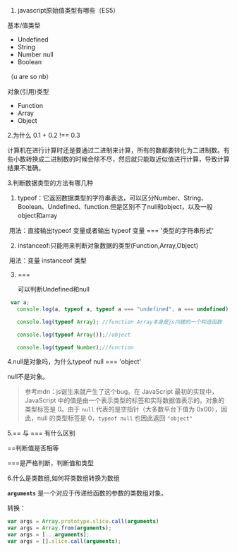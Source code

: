 1. javascript原始值类型有哪些（ES5）

基本/值类型

- Undefined
- String
- Number null
- Boolean

（u are so nb）

对象(引用)类型

- Function
- Array
- Object

2.为什么 0.1 + 0.2 !== 0.3

计算机在进行计算时还是要通过二进制来计算，所有的数都要转化为二进制数。有些小数转换成二进制数的时候会除不尽，然后就只能取近似值进行计算，导致计算结果不准确。

3.判断数据类型的方法有哪几种

1. typeof：它返回数据类型的字符串表达，可以区分Number、String、Boolean、Undefined、function.但是区别不了null和object，以及一般object和array

​       用法：直接输出typeof 变量或者输出 typeof 变量 === '类型的字符串形式'

2. instanceof:只能用来判断对象数据的类型(Function,Array,Object)

​       用法：变量 instanceof 类型

3. ===

   可以判断Undefined和null

```javascript
 var a;
   console.log(a, typeof a, typeof a === "undefined", a === undefined); // undefined,"undefined" true true

   console.log(typeof Array); //function Array本身是js内建的一个构造函数

   console.log(typeof Array());//object

   console.log(typeof Number);//function
```

4.null是对象吗，为什么typeof null === 'object'

null不是对象。

> 参考mdn：js诞生来就产生了这个bug。在 JavaScript 最初的实现中，JavaScript 中的值是由一个表示类型的标签和实际数据值表示的。对象的类型标签是 0。由于 `null` 代表的是空指针（大多数平台下值为 0x00），因此，null 的类型标签是 0，`typeof null` 也因此返回 `"object"`

5.== 与 === 有什么区别

==判断值是否相等

===是严格判断，判断值和类型

6.什么是类数组,如何将类数组转换为数组

**`arguments`** 是一个对应于传递给函数的参数的类数组对象。

转换：

```javascript
var args = Array.prototype.slice.call(arguments)
var args = Array.from(arguments);
var args = [...arguments];
var args = [].slice.call(arguments);
```



